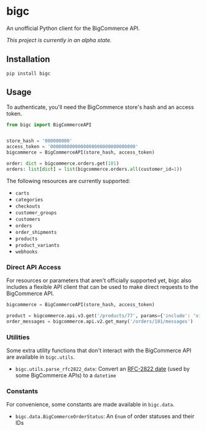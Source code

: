 # bigc

An unofficial Python client for the BigCommerce API.

_This project is currently in an alpha state._

## Installation

```shell
pip install bigc 
```

## Usage

To authenticate, you'll need the BigCommerce store's hash and an access token.

```python
from bigc import BigCommerceAPI


store_hash = '000000000'
access_token = '0000000000000000000000000000000'
bigcommerce = BigCommerceAPI(store_hash, access_token)

order: dict = bigcommerce.orders.get(101)
orders: list[dict] = list(bigcommerce.orders.all(customer_id=1))
```

The following resources are currently supported:

- `carts`
- `categories`
- `checkouts`
- `customer_groups`
- `customers`
- `orders`
- `order_shipments`
- `products`
- `product_variants`
- `webhooks`

### Direct API Access

For resources or parameters that aren't officially supported yet, bigc also includes a flexible API client that can be used to make direct requests to the BigCommerce API.

```python
bigcommerce = BigCommerceAPI(store_hash, access_token)

product = bigcommerce.api.v3.get('/products/77', params={'include': 'videos'})
order_messages = bigcommerce.api.v2.get_many('/orders/101/messages')
```

### Utilities

Some extra utility functions that don't interact with the BigCommerce API are available in `bigc.utils`.

- `bigc.utils.parse_rfc2822_date`: Convert an [RFC-2822 date] (used by some BigCommerce APIs) to a `datetime`

[RFC-2822 date]: https://www.rfc-editor.org/rfc/rfc2822#section-3.3

### Constants

For convenience, some constants are made available in `bigc.data`.

- `bigc.data.BigCommerceOrderStatus`: An `Enum` of order statuses and their IDs
